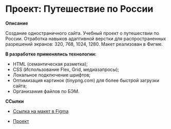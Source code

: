 # Проект: Путешествие по России

**Описание**

Создание одностраничного сайта. Учебный проект о путешествии по России.
Отработка навыков адаптивной верстки для распространенных разрешений экранов: 320, 768, 1024, 1280.
Макет реализован в Фигме.

**В разработке применялись технологии:**

* HTML (семантическая разметка);
* CSS (Использование Flex, Grid, медиазапросы);
* Локальное подключение шрифтов;
* Оптимизация картинок (tinypng.com) для более быстрой загрузки сайта;
* Организаwия файлов по БЭМ.


**ССылки**

* [Ссылка на макет в Figma](https://www.figma.com/file/5S2WSbEFL6awjVWJ0NWL8Q/Sprint-3_-Russia-_-desktop-mobile?node-id=28503%3A0)

* [Проект](https://julpanda.github.io/russian-travel/index.html)
